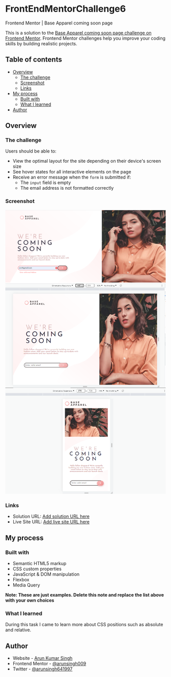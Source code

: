 # FrontEndMentorChallenge6
Frontend Mentor | Base Apparel coming soon page

This is a solution to the [Base Apparel coming soon page challenge on Frontend Mentor](https://www.frontendmentor.io/challenges/base-apparel-coming-soon-page-5d46b47f8db8a7063f9331a0). Frontend Mentor challenges help you improve your coding skills by building realistic projects. 

## Table of contents

- [Overview](#overview)
  - [The challenge](#the-challenge)
  - [Screenshot](#screenshot)
  - [Links](#links)
- [My process](#my-process)
  - [Built with](#built-with)
  - [What I learned](#what-i-learned)
- [Author](#author)

## Overview

### The challenge

Users should be able to:

- View the optimal layout for the site depending on their device's screen size
- See hover states for all interactive elements on the page
- Receive an error message when the `form` is submitted if:
  - The `input` field is empty
  - The email address is not formatted correctly

### Screenshot

<img src ="./output/act.png" alt="active">
<img src ="./output/d.png">
<img src ="./output/m.png">
<!-- ![](./output/act.png)
![](./output/d.png)
![](./output/m.png) -->

### Links

- Solution URL: [Add solution URL here](https://arunsingh009.github.io/FrontEndMentorChallenge6/)
- Live Site URL: [Add live site URL here](https://arunsingh009.github.io/FrontEndMentorChallenge6/)

## My process

### Built with

- Semantic HTML5 markup
- CSS custom properties
- JavaScript & DOM manipulation
- Flexbox
- Media Query

**Note: These are just examples. Delete this note and replace the list above with your own choices**

### What I learned

During this task I came to learn more about CSS positions such as absolute and relative.

## Author

- Website - [Arun Kumar Singh](https://arunkumarsinghportfolio.netlify.app/)
- Frontend Mentor - [@arunsingh009](https://www.frontendmentor.io/profile/arunsingh009)
- Twitter - [@arunsingh641997](https://www.twitter.com/arunsingh641997)

